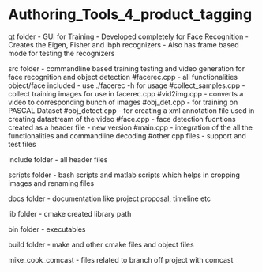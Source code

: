 Authoring_Tools_4_product_tagging
=================================
qt folder - GUI for Training - Developed completely for Face Recognition
          - Creates the Eigen, Fisher and lbph recognizers
          - Also has frame based mode for testing the recognizers
          
src folder - commandline based training testing and video generation
             for face recognition and object detection
    #facerec.cpp - all functionalities object/face included
                 - use ./facerec -h for usage
    #collect_samples.cpp - collect training images for use in facerec.cpp
    #vid2img.cpp - converts a video to corresponding bunch of images
    #obj_det.cpp - for training on PASCAL Dataset
    #obj_detect.cpp - for creating a xml annotation file used in creating datastream of the video
    #face.cpp - face detection fucntions created as a header file - new version
    #main.cpp - integration of the all the functionalities and commandline decoding
    #other cpp files - support and test files

include folder - all header files

scripts folder - bash scripts and matlab scripts which helps in cropping images and renaming files

docs folder - documentation like project proposal, timeline etc

lib folder - cmake created library path

bin folder - executables

build folder - make and other cmake files and object files

mike_cook_comcast - files related to branch off project with comcast



    
    
